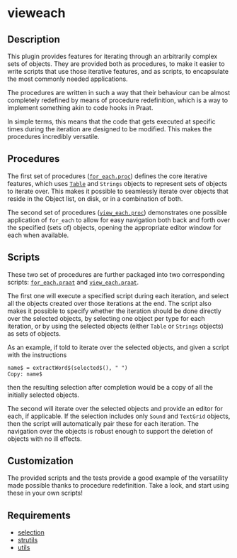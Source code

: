 vieweach
========

Description
-----------

This plugin provides features for iterating through an arbitrarily complex
sets of objects. They are provided both as procedures, to make it easier to
write scripts that use those iterative features, and as scripts, to encapsulate
the most commonly needed applications.

The procedures are written in such a way that their behaviour can be almost
completely redefined by means of procedure redefinition, which is a way to
implement something akin to code hooks in Praat.

In simple terms, this means that the code that gets executed at specific times
during the iteration are designed to be modified. This makes the procedures
incredibly versatile.

Procedures
----------

The first set of procedures ([`for_each.proc`][]) defines the core iterative
features, which uses [`Table`][] and `Strings` objects to represent sets of objects
to iterate over. This makes it possible to seamlessly iterate over objects that
reside in the Object list, on disk, or in a combination of both.

The second set of procedures ([`view_each.proc`][]) demonstrates one possible
application of `for_each` to allow for easy navigation both back and forth over
the specified (sets of) objects, opening the appropriate editor window for each
when available.

[`table`]: https://gitlab.com/cpran/plugin_selection#overview
[`for_each.proc`]: blob/master/procedures/for_each.proc
[`view_each.proc`]: blob/master/procedures/view_each.proc

Scripts
-------

These two set of procedures are further packaged into two corresponding scripts:
[`for_each.praat`][] and [`view_each.praat`][].

The first one will execute a specified script during each iteration, and select
all the objects created over those iterations at the end. The script also makes
it possible to specify whether the iteration should be done directly over the
selected objects, by selecting one object per type for each iteration, or by
using the selected objects (either `Table` or `Strings` objects) as sets of
objects.

As an example, if told to iterate over the selected objects, and given a script
with the instructions

    name$ = extractWord$(selected$(), " ")
    Copy: name$

then the resulting selection after completion would be a copy of all the
initially selected objects.

The second will iterate over the selected objects and provide an editor for
each, if applicable. If the selection includes only `Sound` and `TextGrid`
objects, then the script will automatically pair these for each iteration. The
navigation over the objects is robust enough to support the deletion of objects
with no ill effects.

[`for_each.praat`]: blob/master/scripts/for_each.praat
[`view_each.praat`]: blob/master/scripts/view_each.praat

Customization
-------------

The provided scripts and the tests provide a good example of the versatility
made possible thanks to procedure redefinition. Take a look, and start using
these in your own scripts!

Requirements
------------

* [selection](https://gitlab.com/cpran/plugin_selection)
* [strutils](https://gitlab.com/cpran/plugin_strutils)
* [utils](https://gitlab.com/cpran/plugin_utils)
